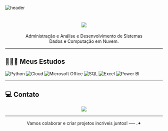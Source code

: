 ![header](https://capsule-render.vercel.app/api?type=waving&height=100&color=4B0082&section=header)

<h1 align="center"> 
  <img src="https://readme-typing-svg.herokuapp.com/?font=Righteous&size=35&center=true&vCenter=true&width=500&height=70&duration=5000&lines=Olá!;Bem-vindo(a)+ao+meu+GitHub;Me+Chamo+Giovana;:)&color=4B0082"/>
</h1>

<p align="center">
Administração e Análise e Desenvolvimento de Sistemas<br/>
Dados e Computação em Nuvem.
</p>

---

## 👩🏻‍💻 Meus Estudos  

![Python](https://img.shields.io/badge/Python-FFD43B?style=for-the-badge&logo=python&logoColor=blue)
![Cloud ](https://img.shields.io/badge/Cloud%20Computing-4285F4?style=for-the-badge&logo=googlecloud&logoColor=white)
![Microsoft Office](https://img.shields.io/badge/Microsoft_Office-D83B01?style=for-the-badge&logo=microsoft-office&logoColor=white)
![SQL](https://img.shields.io/badge/SQL-4479A1?style=for-the-badge&logo=database&logoColor=white)
![Excel](https://img.shields.io/badge/Microsoft_Excel-217346?style=for-the-badge&logo=microsoft-excel&logoColor=white)
![Power BI](https://img.shields.io/badge/Power_BI-F2C811?style=for-the-badge&logo=powerbi&logoColor=black)


---

## 💻 Contato

<div align="center">
  <a href="https://www.linkedin.com/in/giovana-a-67324535a" target="_blank">
    <img src="https://img.shields.io/badge/-LinkedIn-%230077B5?style=for-the-badge&logo=linkedin&logoColor=white" />
  </a>
 
</div>

---

<p align="center">Vamos colaborar e criar projetos incríveis juntos! ── .✦</p>
